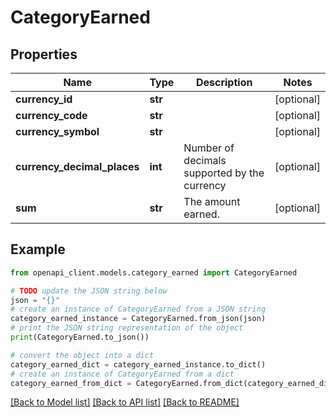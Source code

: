 # CategoryEarned


## Properties

Name | Type | Description | Notes
------------ | ------------- | ------------- | -------------
**currency_id** | **str** |  | [optional] 
**currency_code** | **str** |  | [optional] 
**currency_symbol** | **str** |  | [optional] 
**currency_decimal_places** | **int** | Number of decimals supported by the currency | [optional] 
**sum** | **str** | The amount earned. | [optional] 

## Example

```python
from openapi_client.models.category_earned import CategoryEarned

# TODO update the JSON string below
json = "{}"
# create an instance of CategoryEarned from a JSON string
category_earned_instance = CategoryEarned.from_json(json)
# print the JSON string representation of the object
print(CategoryEarned.to_json())

# convert the object into a dict
category_earned_dict = category_earned_instance.to_dict()
# create an instance of CategoryEarned from a dict
category_earned_from_dict = CategoryEarned.from_dict(category_earned_dict)
```
[[Back to Model list]](../README.md#documentation-for-models) [[Back to API list]](../README.md#documentation-for-api-endpoints) [[Back to README]](../README.md)



